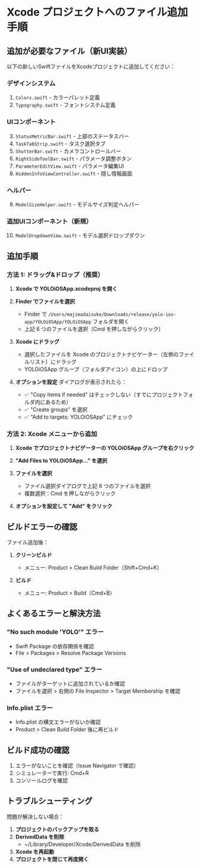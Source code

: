 # Xcode プロジェクトへのファイル追加手順

## 追加が必要なファイル（新UI実装）

以下の新しいSwiftファイルをXcodeプロジェクトに追加してください：

### デザインシステム
1. `Colors.swift` - カラーパレット定義
2. `Typography.swift` - フォントシステム定義

### UIコンポーネント
3. `StatusMetricBar.swift` - 上部のステータスバー
4. `TaskTabStrip.swift` - タスク選択タブ
5. `ShutterBar.swift` - カメラコントロールバー
6. `RightSideToolBar.swift` - パラメータ調整ボタン
7. `ParameterEditView.swift` - パラメータ編集UI
8. `HiddenInfoViewController.swift` - 隠し情報画面

### ヘルパー
9. `ModelSizeHelper.swift` - モデルサイズ判定ヘルパー

### 追加UIコンポーネント（新規）
10. `ModelDropdownView.swift` - モデル選択ドロップダウン

## 追加手順

### 方法 1: ドラッグ&ドロップ（推奨）

1. **Xcode で YOLOiOSApp.xcodeproj を開く**

2. **Finder でファイルを選択**
   - Finder で `/Users/majimadaisuke/Downloads/release/yolo-ios-app/YOLOiOSApp/YOLOiOSApp` フォルダを開く
   - 上記 6 つのファイルを選択（Cmd を押しながらクリック）

3. **Xcode にドラッグ**
   - 選択したファイルを Xcode のプロジェクトナビゲーター（左側のファイルリスト）にドラッグ
   - YOLOiOSApp グループ（フォルダアイコン）の上にドロップ

4. **オプションを設定**
   ダイアログが表示されたら：
   - ✅ "Copy items if needed" はチェックしない（すでにプロジェクトフォルダ内にあるため）
   - ✅ "Create groups" を選択
   - ✅ "Add to targets: YOLOiOSApp" にチェック

### 方法 2: Xcode メニューから追加

1. **Xcode でプロジェクトナビゲーターの YOLOiOSApp グループを右クリック**

2. **"Add Files to YOLOiOSApp..." を選択**

3. **ファイルを選択**
   - ファイル選択ダイアログで上記 6 つのファイルを選択
   - 複数選択：Cmd を押しながらクリック

4. **オプションを設定して "Add" をクリック**

## ビルドエラーの確認

ファイル追加後：

1. **クリーンビルド**
   - メニュー: Product > Clean Build Folder（Shift+Cmd+K）

2. **ビルド**
   - メニュー: Product > Build（Cmd+B）

## よくあるエラーと解決方法

### "No such module 'YOLO'" エラー
- Swift Package の依存関係を確認
- File > Packages > Resolve Package Versions

### "Use of undeclared type" エラー
- ファイルがターゲットに追加されているか確認
- ファイルを選択 > 右側の File Inspector > Target Membership を確認

### Info.plist エラー
- Info.plist の構文エラーがないか確認
- Product > Clean Build Folder 後に再ビルド

## ビルド成功の確認

1. エラーがないことを確認（Issue Navigator で確認）
2. シミュレーターで実行: Cmd+R
3. コンソールログを確認

## トラブルシューティング

問題が解決しない場合：

1. **プロジェクトのバックアップを取る**
2. **DerivedData を削除**
   - ~/Library/Developer/Xcode/DerivedData を削除
3. **Xcode を再起動**
4. **プロジェクトを閉じて再度開く**
